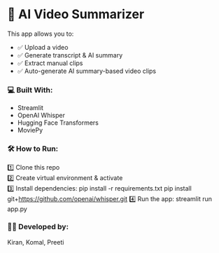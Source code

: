 # 🎥 AI Video Summarizer

This app allows you to:
- ✅ Upload a video  
- ✅ Generate transcript & AI summary  
- ✅ Extract manual clips  
- ✅ Auto-generate AI summary-based video clips  

### 💻 Built With:
- Streamlit  
- OpenAI Whisper  
- Hugging Face Transformers  
- MoviePy  

### 🛠 How to Run:
1️⃣ Clone this repo  
2️⃣ Create virtual environment & activate  
3️⃣ Install dependencies:  pip install -r requirements.txt
                          pip install git+https://github.com/openai/whisper.git
4️⃣ Run the app:  streamlit run app.py

### 👩‍💻 Developed by:
Kiran, Komal, Preeti  
